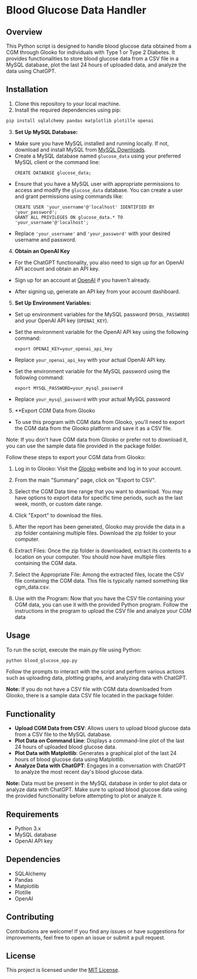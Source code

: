 # Blood Glucose Data Handler
## Overview
This Python script is designed to handle blood glucose data obtained from a CGM through Glooko for individuals with Type 1 or Type 2 Diabetes. It provides functionalities to store blood glucose data from a CSV file in a MySQL database, plot the last 24 hours of uploaded data, and analyze the data using ChatGPT.

## Installation
1. Clone this repository to your local machine.
2. Install the required dependencies using pip:
```bash
pip install sqlalchemy pandas matplotlib plotille openai
```
3. **Set Up MySQL Database:**
- Make sure you have MySQL installed and running locally. If not, download and install MySQL from [MySQL Downloads](https://dev.mysql.com/downloads/).
- Create a MySQL database named `glucose_data` using your preferred MySQL client or the command line:
  ```
  CREATE DATABASE glucose_data;
  ```
- Ensure that you have a MySQL user with appropriate permissions to access and modify the `glucose_data` database. You can create a user and grant permissions using commands like:
  ```
  CREATE USER 'your_username'@'localhost' IDENTIFIED BY 'your_password';
  GRANT ALL PRIVILEGES ON glucose_data.* TO 'your_username'@'localhost';
  ```
- Replace `'your_username'` and `'your_password'` with your desired username and password.

4. **Obtain an OpenAI Key**
- For the ChatGPT functionality, you also need to sign up for an OpenAI API account and obtain an API key.

- Sign up for an account at [OpenAI](https://openai.com/) if you haven't already.

- After signing up, generate an API key from your account dashboard.

5. **Set Up Environment Variables:**
- Set up environment variables for the MySQL password (`MYSQL_PASSWORD`) and your OpenAI API key (`OPENAI_KEY`).

- Set the environment variable for the OpenAI API key using the following command:
  ```
  export OPENAI_KEY=your_openai_api_key
  ```
- Replace `your_openai_api_key` with your actual OpenAI API key.

- Set the environment variable for the MySQL password using the following command:
  ```
  export MYSQL_PASSWORD=your_mysql_password
  ```
- Replace `your_mysql_password` with your actual MySQL password

5. **Export CGM Data from Glooko
- To use this program with CGM data from Glooko, you'll need to export the CGM data from the Glooko
platform and save it as a CSV file. 

Note: If you don't have CGM data from Glooko or prefer not to download it, you can use the sample data file provided in the package folder.

Follow these steps to export your CGM data from Glooko:

1. Log in to Glooko: Visit the [Glooko](https://glooko.com) website and log in to your account.

2. From the main "Summary" page, click on "Export to CSV".

3. Select the CGM Data time range that you want to download. You may have options to export data for specific time periods, such as the last week, month, or custom date range.

4. Click "Export" to download the files.

5. After the report has been generated, Glooko may provide the data in a zip folder containing multiple files. Download the zip folder to your computer.

6. Extract Files: Once the zip folder is downloaded, extract its contents to a location on your computer. You should now have multiple files containing the CGM data.

7. Select the Appropriate File: Among the extracted files, locate the CSV file containing the CGM data. This file is typically named something like cgm_data.csv.

8. Use with the Program: Now that you have the CSV file containing your CGM data, you can use it with the provided Python program. Follow the instructions in the program to upload the CSV file and analyze your CGM data


## Usage
To run the script, execute the main.py file using Python:
```bash
python blood_glucose_app.py
```
Follow the prompts to interact with the script and perform various actions such as uploading data, plotting graphs, and analyzing data with ChatGPT.

**Note:** If you do not have a CSV file with CGM data downloaded from Glooko, there is a sample data CSV file located in the package folder.

## Functionality
- **Upload CGM Data from CSV**: Allows users to upload blood glucose data from a CSV file to the MySQL database.
- **Plot Data on Command Line**: Displays a command-line plot of the last 24 hours of uploaded blood glucose data.
- **Plot Data with Matplotlib**: Generates a graphical plot of the last 24 hours of blood glucose data using Matplotlib.
- **Analyze Data with ChatGPT**: Engages in a conversation with ChatGPT to analyze the most recent day's blood glucose data.

**Note:** Data must be present in the MySQL database in order to plot data or analyze data with ChatGPT. Make sure to upload blood glucose data using the provided functionality before attempting to plot or analyze it.

## Requirements
- Python 3.x
- MySQL database
- OpenAI API key

## Dependencies
- SQLAlchemy
- Pandas
- Matplotlib
- Plotille
- OpenAI

## Contributing
Contributions are welcome! If you find any issues or have suggestions for improvements, feel free to open an issue or submit a pull request.

## License
This project is licensed under the [MIT License](LICENSE).

